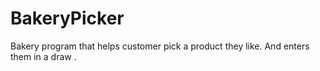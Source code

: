 # BakeryPicker
 Bakery program that helps customer pick a product they like. And enters them in a draw .
